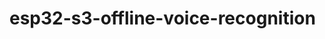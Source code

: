 # esp32-s3-offline-voice-recognition
```bash git clone --branch ESP32-S3-Devkit-C --recursive git@github.com:0015/esp-skainet.git
